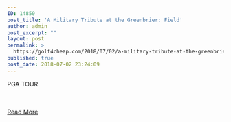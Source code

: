 ```yaml
---
ID: 14850
post_title: 'A Military Tribute at the Greenbrier: Field'
author: admin
post_excerpt: ""
layout: post
permalink: >
  https://golf4cheap.com/2018/07/02/a-military-tribute-at-the-greenbrier-field/
published: true
post_date: 2018-07-02 23:24:09
---
```

<p>PGA TOUR</p><br><br><a href="https://www.pgatour.com/tournaments/a-military-tribute-at-the-greenbrier/field.html">Read More</a>